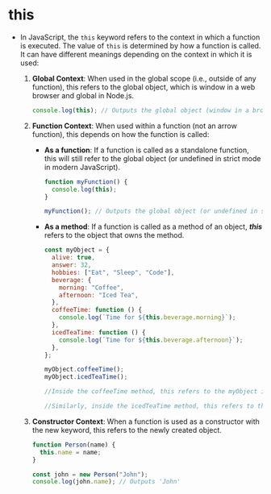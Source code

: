 # this

- In JavaScript, the `this` keyword refers to the context in which a function is executed. The value of `this` is determined by how a function is called. It can have different meanings depending on the context in which it is used:

  1. **Global Context**: When used in the global scope (i.e., outside of any function), this refers to the global object, which is window in a web browser and global in Node.js.

     ```javascript
     console.log(this); // Outputs the global object (window in a browser)
     ```

  2. **Function Context**: When used within a function (not an arrow function), this depends on how the function is called:

     - **As a function**: If a function is called as a standalone function, this will still refer to the global object (or undefined in strict mode in modern JavaScript).

       ```javascript
       function myFunction() {
         console.log(this);
       }

       myFunction(); // Outputs the global object (or undefined in strict mode)
       ```

     - **As a method**: If a function is called as a method of an object, _**this**_ refers to the object that owns the method.

       ```javascript
       const myObject = {
         alive: true,
         answer: 32,
         hobbies: ["Eat", "Sleep", "Code"],
         beverage: {
           morning: "Coffee",
           afternoon: "Iced Tea",
         },
         coffeeTime: function () {
           console.log(`Time for ${this.beverage.morning}`);
         },
         icedTeaTime: function () {
           console.log(`Time for ${this.beverage.afternoon}`);
         },
       };

       myObject.coffeeTime();
       myObject.icedTeaTime();

       //Inside the coffeeTime method, this refers to the myObject itself. When myObject.coffeeTime() is called, this is essentially pointing to the myObject. Therefore, this.beverage.morning accesses the morning property of the beverage object within myObject.

       //Similarly, inside the icedTeaTime method, this refers to the myObject. When myObject.icedTeaTime() is called, this points to the myObject. Therefore, this.beverage.afternoon accesses the afternoon property of the beverage object within myObject.
       ```

  3. **Constructor Context**: When a function is used as a constructor with the new keyword, this refers to the newly created object.

     ```javascript
     function Person(name) {
       this.name = name;
     }

     const john = new Person("John");
     console.log(john.name); // Outputs 'John'
     ```
